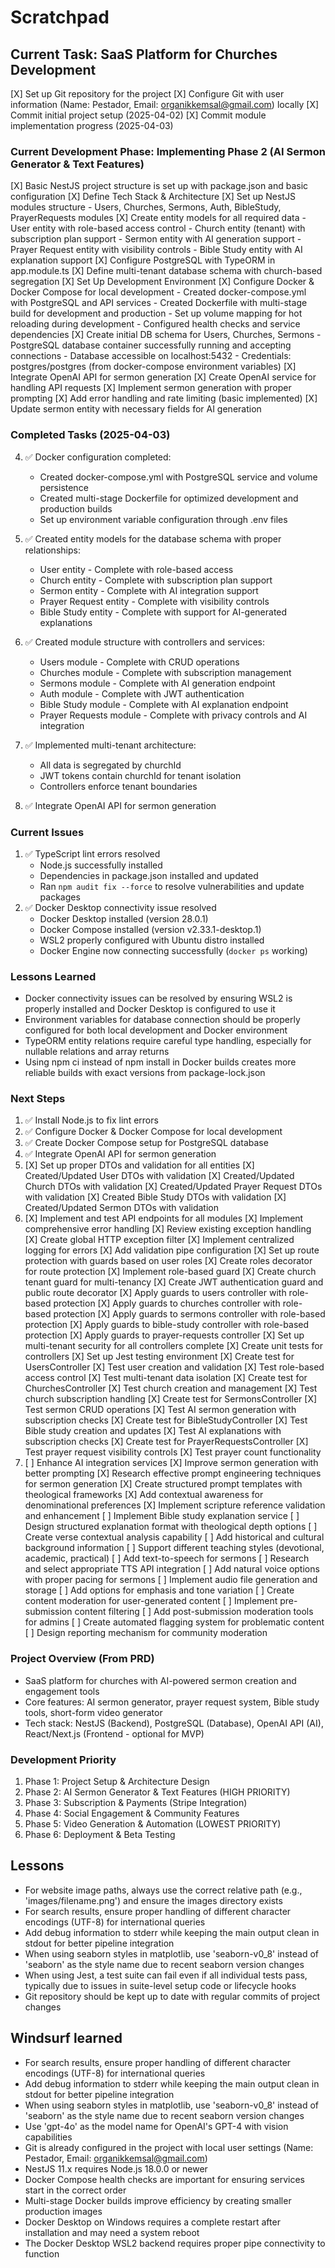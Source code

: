 # Scratchpad

## Current Task: SaaS Platform for Churches Development
[X] Set up Git repository for the project
[X] Configure Git with user information (Name: Pestador, Email: organikkemsal@gmail.com) locally
[X] Commit initial project setup (2025-04-02)
[X] Commit module implementation progress (2025-04-03)

### Current Development Phase: Implementing Phase 2 (AI Sermon Generator & Text Features)
[X] Basic NestJS project structure is set up with package.json and basic configuration
[X] Define Tech Stack & Architecture
  [X] Set up NestJS modules structure
    - Users, Churches, Sermons, Auth, BibleStudy, PrayerRequests modules
  [X] Create entity models for all required data
    - User entity with role-based access control
    - Church entity (tenant) with subscription plan support
    - Sermon entity with AI generation support
    - Prayer Request entity with visibility controls
    - Bible Study entity with AI explanation support
  [X] Configure PostgreSQL with TypeORM in app.module.ts
  [X] Define multi-tenant database schema with church-based segregation
[X] Set Up Development Environment
  [X] Configure Docker & Docker Compose for local development
    - Created docker-compose.yml with PostgreSQL and API services
    - Created Dockerfile with multi-stage build for development and production
    - Set up volume mapping for hot reloading during development
    - Configured health checks and service dependencies
  [X] Create initial DB schema for Users, Churches, Sermons
    - PostgreSQL database container successfully running and accepting connections
    - Database accessible on localhost:5432
    - Credentials: postgres/postgres (from docker-compose environment variables)
[X] Integrate OpenAI API for sermon generation
  [X] Create OpenAI service for handling API requests
  [X] Implement sermon generation with proper prompting
  [X] Add error handling and rate limiting (basic implemented)
  [X] Update sermon entity with necessary fields for AI generation

### Completed Tasks (2025-04-03)
4. ✅ Docker configuration completed:
   - Created docker-compose.yml with PostgreSQL service and volume persistence
   - Created multi-stage Dockerfile for optimized development and production builds
   - Set up environment variable configuration through .env files
1. ✅ Created entity models for the database schema with proper relationships:
   - User entity - Complete with role-based access
   - Church entity - Complete with subscription plan support
   - Sermon entity - Complete with AI integration support
   - Prayer Request entity - Complete with visibility controls
   - Bible Study entity - Complete with support for AI-generated explanations

2. ✅ Created module structure with controllers and services:
   - Users module - Complete with CRUD operations
   - Churches module - Complete with subscription management
   - Sermons module - Complete with AI generation endpoint
   - Auth module - Complete with JWT authentication
   - Bible Study module - Complete with AI explanation endpoint
   - Prayer Requests module - Complete with privacy controls and AI integration

3. ✅ Implemented multi-tenant architecture:
   - All data is segregated by churchId
   - JWT tokens contain churchId for tenant isolation
   - Controllers enforce tenant boundaries

4. ✅ Integrate OpenAI API for sermon generation

### Current Issues
1. ✅ TypeScript lint errors resolved
   - Node.js successfully installed
   - Dependencies in package.json installed and updated
   - Ran `npm audit fix --force` to resolve vulnerabilities and update packages
2. ✅ Docker Desktop connectivity issue resolved
   - Docker Desktop installed (version 28.0.1)
   - Docker Compose installed (version v2.33.1-desktop.1)
   - WSL2 properly configured with Ubuntu distro installed
   - Docker Engine now connecting successfully (`docker ps` working)

### Lessons Learned

- Docker connectivity issues can be resolved by ensuring WSL2 is properly installed and Docker Desktop is configured to use it
- Environment variables for database connection should be properly configured for both local development and Docker environment
- TypeORM entity relations require careful type handling, especially for nullable relations and array returns
- Using npm ci instead of npm install in Docker builds creates more reliable builds with exact versions from package-lock.json

### Next Steps
1. ✅ Install Node.js to fix lint errors
2. ✅ Configure Docker & Docker Compose for local development
3. ✅ Create Docker Compose setup for PostgreSQL database
4. ✅ Integrate OpenAI API for sermon generation
5. [X] Set up proper DTOs and validation for all entities
   [X] Created/Updated User DTOs with validation
   [X] Created/Updated Church DTOs with validation
   [X] Created/Updated Prayer Request DTOs with validation
   [X] Created Bible Study DTOs with validation
   [X] Created/Updated Sermon DTOs with validation
6. [X] Implement and test API endpoints for all modules
   [X] Implement comprehensive error handling
      [X] Review existing exception handling
      [X] Create global HTTP exception filter
      [X] Implement centralized logging for errors
      [X] Add validation pipe configuration
   [X] Set up route protection with guards based on user roles
      [X] Create roles decorator for route protection
      [X] Implement role-based guard
      [X] Create church tenant guard for multi-tenancy
      [X] Create JWT authentication guard and public route decorator
      [X] Apply guards to users controller with role-based protection
      [X] Apply guards to churches controller with role-based protection
      [X] Apply guards to sermons controller with role-based protection
      [X] Apply guards to bible-study controller with role-based protection
      [X] Apply guards to prayer-requests controller
      [X] Set up multi-tenant security for all controllers complete
   [X] Create unit tests for controllers
      [X] Set up Jest testing environment
      [X] Create test for UsersController
         [X] Test user creation and validation
         [X] Test role-based access control
         [X] Test multi-tenant data isolation
      [X] Create test for ChurchesController
         [X] Test church creation and management
         [X] Test church subscription handling
      [X] Create test for SermonsController
         [X] Test sermon CRUD operations
         [X] Test AI sermon generation with subscription checks
      [X] Create test for BibleStudyController
         [X] Test Bible study creation and updates
         [X] Test AI explanations with subscription checks
      [X] Create test for PrayerRequestsController
         [X] Test prayer request visibility controls
         [X] Test prayer count functionality
7. [ ] Enhance AI integration services
   [X] Improve sermon generation with better prompting
      [X] Research effective prompt engineering techniques for sermon generation
      [X] Create structured prompt templates with theological frameworks
      [X] Add contextual awareness for denominational preferences
      [X] Implement scripture reference validation and enhancement
   [ ] Implement Bible study explanation service
      [ ] Design structured explanation format with theological depth options
      [ ] Create verse contextual analysis capability
      [ ] Add historical and cultural background information
      [ ] Support different teaching styles (devotional, academic, practical)
   [ ] Add text-to-speech for sermons
      [ ] Research and select appropriate TTS API integration
      [ ] Add natural voice options with proper pacing for sermons
      [ ] Implement audio file generation and storage
      [ ] Add options for emphasis and tone variation
   [ ] Create content moderation for user-generated content
      [ ] Implement pre-submission content filtering
      [ ] Add post-submission moderation tools for admins
      [ ] Create automated flagging system for problematic content
      [ ] Design reporting mechanism for community moderation

### Project Overview (From PRD)
- SaaS platform for churches with AI-powered sermon creation and engagement tools
- Core features: AI sermon generator, prayer request system, Bible study tools, short-form video generator
- Tech stack: NestJS (Backend), PostgreSQL (Database), OpenAI API (AI), React/Next.js (Frontend - optional for MVP)

### Development Priority
1. Phase 1: Project Setup & Architecture Design
2. Phase 2: AI Sermon Generator & Text Features (HIGH PRIORITY)
3. Phase 3: Subscription & Payments (Stripe Integration)
4. Phase 4: Social Engagement & Community Features
5. Phase 5: Video Generation & Automation (LOWEST PRIORITY)
6. Phase 6: Deployment & Beta Testing

## Lessons

- For website image paths, always use the correct relative path (e.g., 'images/filename.png') and ensure the images directory exists
- For search results, ensure proper handling of different character encodings (UTF-8) for international queries
- Add debug information to stderr while keeping the main output clean in stdout for better pipeline integration
- When using seaborn styles in matplotlib, use 'seaborn-v0_8' instead of 'seaborn' as the style name due to recent seaborn version changes
- When using Jest, a test suite can fail even if all individual tests pass, typically due to issues in suite-level setup code or lifecycle hooks
- Git repository should be kept up to date with regular commits of project changes

## Windsurf learned

- For search results, ensure proper handling of different character encodings (UTF-8) for international queries
- Add debug information to stderr while keeping the main output clean in stdout for better pipeline integration
- When using seaborn styles in matplotlib, use 'seaborn-v0_8' instead of 'seaborn' as the style name due to recent seaborn version changes
- Use 'gpt-4o' as the model name for OpenAI's GPT-4 with vision capabilities
- Git is already configured in the project with local user settings (Name: Pestador, Email: organikkemsal@gmail.com)
- NestJS 11.x requires Node.js 18.0.0 or newer
- Docker Compose health checks are important for ensuring services start in the correct order
- Multi-stage Docker builds improve efficiency by creating smaller production images
- Docker Desktop on Windows requires a complete restart after installation and may need a system reboot
- The Docker Desktop WSL2 backend requires proper pipe connectivity to function